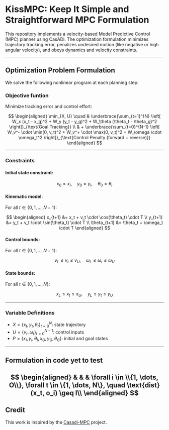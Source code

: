 # KissMPC: Keep It Simple and Straightforward MPC Formulation

This repository implements a velocity-based Model Predictive Control (MPC) planner using CasADi. The optimization formulation minimizes trajectory tracking error, penalizes undesired motion (like negative or high angular velocity), and obeys dynamics and velocity constraints.

---

##  Optimization Problem Formulation

We solve the following nonlinear program at each planning step:

###  Objective funtion

Minimize tracking error and control effort:

$$
\begin{aligned}
\min_{X, U} \quad 
& \underbrace{\sum_{t=1}^{N} \left[ 
    W_x (x_t - x_g)^2 + 
    W_y (y_t - y_g)^2 + 
    W_\theta (\theta_t - \theta_g)^2
\right]}_{\text{Goal Tracking}} \\
& + \underbrace{\sum_{t=0}^{N-1} \left[
    W_v^- \cdot \min(0, v_t)^2 + 
    W_v^+ \cdot \max(0, v_t)^2 +
    W_\omega \cdot \omega_t^2
\right]}_{\text{Control Penalty (forward + reverse)}}
\end{aligned}
$$

---

### Constraints

#### Initial state constraint:

$$
x_0 = x_I, \quad y_0 = y_I, \quad \theta_0 = \theta_I
$$

#### Kinematic model:

For all $t \in \{0, 1, \dots, N-1\}$:

$$
\begin{aligned}
x_{t+1} &= x_t + v_t \cdot \cos(\theta_t) \cdot T \\
y_{t+1} &= y_t + v_t \cdot \sin(\theta_t) \cdot T \\
\theta_{t+1} &= \theta_t + \omega_t \cdot T
\end{aligned}
$$

#### Control bounds:

For all $t \in \{0, 1, \dots, N-1\}$:

$$
v_L \leq v_t \leq v_U, \quad
\omega_L \leq \omega_t \leq \omega_U
$$

#### State bounds:

For all $t \in \{0, 1, \dots, N\}$:

$$
x_L \leq x_t \leq x_U, \quad
y_L \leq y_t \leq y_U
$$

---

### Variable Definitions

* $X = \{x_t, y_t, \theta_t\}_{t=0}^{N}$: state trajectory
* $U = \{v_t, \omega_t\}_{t=0}^{N-1}$: control inputs
* $P = \{x_I, y_I, \theta_I, x_G, y_G, \theta_G\}$: initial and goal states

---

## Formulation in code yet to test

$$
\begin{aligned}
& & & \forall i \in \\{1, \dots, O\\}, \forall t \in \{1, \dots, N\}, \quad \text{dist}(x_t, o_i) \geq I\\
\end{aligned}
$$
---

## Credit

This work is inspired by the [Casadi-MPC](https://github.com/Smart-Wheelchair-RRC/casadi-mpc) project.
